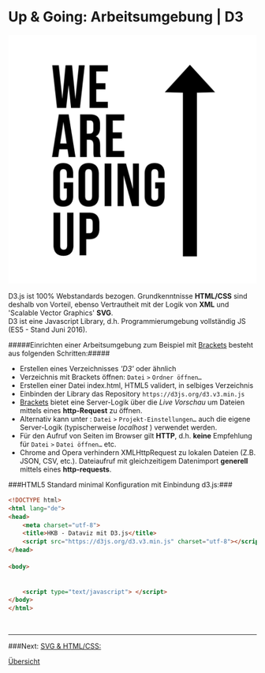 # Up & Going: Arbeitsumgebung | D3

<p><img src="css/assets/Upgoing.jpg" width="888"></p>

D3.js ist 100% Webstandards bezogen. Grundkenntnisse **HTML/CSS** sind deshalb von Vorteil, ebenso Vertrautheit mit der Logik von **XML** und 'Scalable Vector Graphics' **SVG**.<br>
D3 ist eine Javascript Library, d.h. Programmierumgebung vollständig JS (ES5 - Stand Juni 2016).


#####Einrichten einer Arbeitsumgebung zum Beispiel mit [Brackets](http://brackets.io) besteht aus folgenden Schritten:#####

* Erstellen eines Verzeichnisses *'D3'* oder ähnlich
* Verzeichnis mit Brackets öffnen: `Datei` `>` `Ordner öffnen…`
* Erstellen einer Datei index.html, HTML5 validert, in selbiges Verzeichnis
* Einbinden der Library das Repository `https://d3js.org/d3.v3.min.js`
* [Brackets](http://brackets.io) bietet eine Server-Logik über die *Live Vorschau* um Dateien mittels eines **http-Request** zu öffnen. 
* Alternativ kann unter : `Datei` `>` `Projekt-Einstellungen…` auch die eigene Server-Logik (typischerweise *localhost* ) verwendet werden.
* Für den Aufruf von Seiten im Browser gilt **HTTP**, d.h. **keine** Empfehlung für `Datei` `>` `Datei öffnen…` etc.
* Chrome and Opera verhindern XMLHttpRequest zu lokalen Dateien (Z.B. JSON, CSV, etc.). Dateiaufruf mit gleichzeitigem Datenimport **generell** mittels eines **http-requests**.



###HTML5 Standard minimal Konfiguration mit Einbindung d3.js:###
```html
<!DOCTYPE html>
<html lang="de">
<head>
    <meta charset="utf-8">
    <title>HKB - Dataviz mit D3.js</title>
    <script src="https://d3js.org/d3.v3.min.js" charset="utf-8"></script>
</head>

<body>


    <script type="text/javascript"> </script>
</body>
</html>
```

<p>&nbsp;</p>

---


###Next: [SVG & HTML/CSS:](../_L1/)

[Übersicht](../README.md#chapter)
